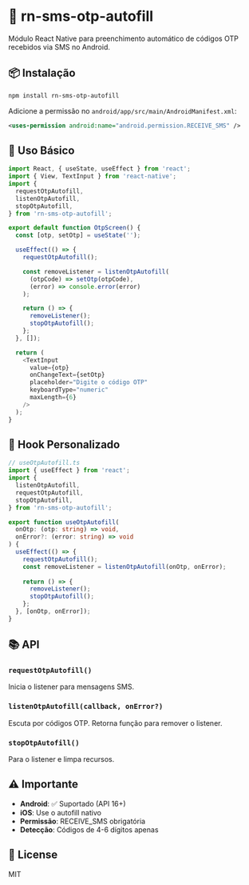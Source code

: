 # 📱 rn-sms-otp-autofill

Módulo React Native para preenchimento automático de códigos OTP recebidos via SMS no Android.

## 📦 Instalação

```sh
npm install rn-sms-otp-autofill
```

Adicione a permissão no `android/app/src/main/AndroidManifest.xml`:

```xml
<uses-permission android:name="android.permission.RECEIVE_SMS" />
```

## 🚀 Uso Básico

```typescript
import React, { useState, useEffect } from 'react';
import { View, TextInput } from 'react-native';
import {
  requestOtpAutofill,
  listenOtpAutofill,
  stopOtpAutofill,
} from 'rn-sms-otp-autofill';

export default function OtpScreen() {
  const [otp, setOtp] = useState('');

  useEffect(() => {
    requestOtpAutofill();

    const removeListener = listenOtpAutofill(
      (otpCode) => setOtp(otpCode),
      (error) => console.error(error)
    );

    return () => {
      removeListener();
      stopOtpAutofill();
    };
  }, []);

  return (
    <TextInput
      value={otp}
      onChangeText={setOtp}
      placeholder="Digite o código OTP"
      keyboardType="numeric"
      maxLength={6}
    />
  );
}
```

## 🎣 Hook Personalizado

```typescript
// useOtpAutofill.ts
import { useEffect } from 'react';
import {
  listenOtpAutofill,
  requestOtpAutofill,
  stopOtpAutofill,
} from 'rn-sms-otp-autofill';

export function useOtpAutofill(
  onOtp: (otp: string) => void,
  onError?: (error: string) => void
) {
  useEffect(() => {
    requestOtpAutofill();
    const removeListener = listenOtpAutofill(onOtp, onError);
    
    return () => {
      removeListener();
      stopOtpAutofill();
    };
  }, [onOtp, onError]);
}
```

## 📚 API

### `requestOtpAutofill()`
Inicia o listener para mensagens SMS.

### `listenOtpAutofill(callback, onError?)`
Escuta por códigos OTP. Retorna função para remover o listener.

### `stopOtpAutofill()`
Para o listener e limpa recursos.

## ⚠️ Importante

- **Android**: ✅ Suportado (API 16+)
- **iOS**: Use o autofill nativo
- **Permissão**: RECEIVE_SMS obrigatória
- **Detecção**: Códigos de 4-6 dígitos apenas

## 📄 License

MIT
